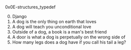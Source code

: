 0x0E-structures_typedef

0. Django
1. A dog is the only thing on earth that loves
2. A dog will teach you unconditional love
3. Outside of a dog, a book is a man's best friend
4. A door is what a dog is perpetually on the wrong side of
5. How many legs does a dog have if you call his tail a leg?